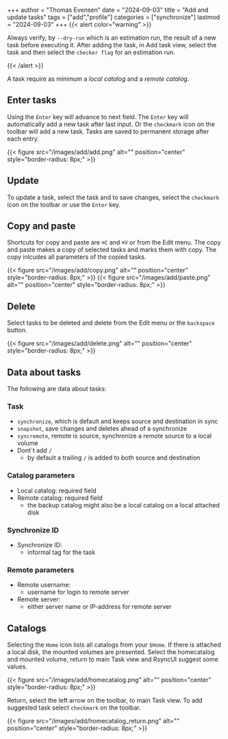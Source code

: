 +++
author = "Thomas Evensen"
date = "2024-09-03"
title =  "Add and update tasks"
tags = ["add","profile"]
categories = ["synchronize"]
lastmod = "2024-09-03"
+++
{{< alert color="warning" >}}

Always verify, by `--dry-run` which is an estimation run,  the result of a new task before executing it. After adding the task, in Add task view, select the task and then select the `checker flag` for an estimation run.

{{< /alert >}}

A task require as minimum a *local catalog* and a *remote catalog*. 

## Enter tasks

Using the  `Enter` key will advance to next field. The `Enter` key will automatically add a new task after last input. Or the `checkmark` icon on the toolbar will add a new task. Tasks are saved to permanent storage after each entry.

{{< figure src="/images/add/add.png" alt="" position="center" style="border-radius: 8px;" >}}

## Update 

To update a task, select the task and to save changes, select the `checkmark` icon on the toolbar or use the `Enter` key.

## Copy and paste

Shortcuts for copy and paste are `⌘C` and  `⌘V` or from the Edit menu. The copy and paste makes a copy of selected tasks and marks them with copy. The copy inlcudes all parameters of the copied tasks.

{{< figure src="/images/add/copy.png" alt="" position="center" style="border-radius: 8px;" >}}
{{< figure src="/images/add/paste.png" alt="" position="center" style="border-radius: 8px;" >}}

## Delete

Select tasks to be deleted and delete from the Edit menu or the `backspace` button.

{{< figure src="/images/add/delete.png" alt="" position="center" style="border-radius: 8px;" >}}

## Data about tasks

The following are data about tasks:

### Task

- `synchronize`, which is default and keeps source and destination in sync
- `snapshot`, save changes and deletes ahead of a synchronize
- `syncremote`, remote is source, synchronize a remote source to a local volume
- Dont´t add `/`
  - by default a trailing `/` is added to both source and destination

### Catalog parameters

- Local catalog: required field
- Remote catalog: required field
  - the backup catalog might also be a local catalog on a local attached disk

### Synchronize ID

- Synchronize ID:
  - informal tag for the task

### Remote parameters

- Remote username:
  - username for login to remote server
- Remote server:
  - either server name or IP-address for remote server
  
## Catalogs

Selecting the `Home` icon lists all catalogs from your `$Home`. If there is attached a local disk, the mounted volumes are presented. Select the homecatalog and mounted volume, return to main Task view and RsyncUI suggest some values. 

{{< figure src="/images/add/homecatalog.png" alt="" position="center" style="border-radius: 8px;" >}}

Return, select the left arrow on the toolbar, to main Task view. To add suggested task select `checkmark` on the toolbar.

{{< figure src="/images/add/homecatalog_return.png" alt="" position="center" style="border-radius: 8px;" >}}
